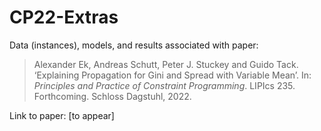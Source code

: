 # CP22-Extras

Data (instances), models, and results associated with paper:

> Alexander Ek, Andreas Schutt, Peter J. Stuckey and Guido Tack. ‘Explaining Propagation for Gini and Spread with Variable Mean’. In: *Principles and Practice of Constraint Programming*. LIPIcs 235. Forthcoming. Schloss Dagstuhl, 2022.

Link to paper:  [to appear]
